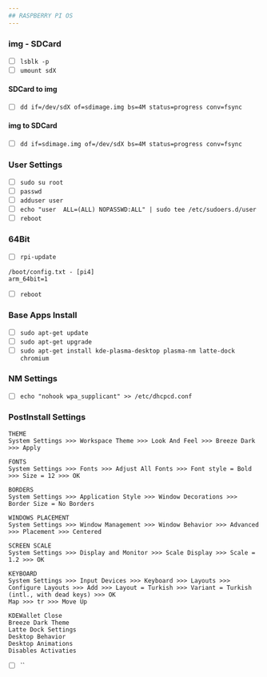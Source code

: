 ```yaml
---
## RASPBERRY PI OS
---
```


### img - SDCard
- [ ] `lsblk -p`
- [ ] `umount sdX`

#### SDCard to img
- [ ] `dd if=/dev/sdX of=sdimage.img bs=4M status=progress conv=fsync`

#### img to SDCard
- [ ] `dd if=sdimage.img of=/dev/sdX bs=4M status=progress conv=fsync`

### User Settings
- [ ] `sudo su root`
- [ ] `passwd`
- [ ] `adduser user`
- [ ] `echo "user  ALL=(ALL) NOPASSWD:ALL" | sudo tee /etc/sudoers.d/user`
- [ ] `reboot`

### 64Bit
- [ ] `rpi-update`
```
/boot/config.txt - [pi4]
arm_64bit=1
```
- [ ] `reboot`

### Base Apps Install
- [ ] `sudo apt-get update`
- [ ] `sudo apt-get upgrade`
- [ ] `sudo apt-get install kde-plasma-desktop plasma-nm latte-dock chromium`

### NM Settings
- [ ] `echo "nohook wpa_supplicant" >> /etc/dhcpcd.conf`

### PostInstall Settings
```
THEME
System Settings >>> Workspace Theme >>> Look And Feel >>> Breeze Dark >>> Apply
```

```
FONTS
System Settings >>> Fonts >>> Adjust All Fonts >>> Font style = Bold >>> Size = 12 >>> OK
```

```
BORDERS
System Settings >>> Application Style >>> Window Decorations >>> Border Size = No Borders
```

```
WINDOWS PLACEMENT
System Settings >>> Window Management >>> Window Behavior >>> Advanced >>> Placement >>> Centered
```

```
SCREEN SCALE
System Settings >>> Display and Monitor >>> Scale Display >>> Scale = 1.2 >>> OK
```

```
KEYBOARD
System Settings >>> Input Devices >>> Keyboard >>> Layouts >>> Configure Layouts >>> Add >>> Layout = Turkish >>> Variant = Turkish (intl., with dead keys) >>> OK
Map >>> tr >>> Move Up
```


```
KDEWallet Close
Breeze Dark Theme
Latte Dock Settings
Desktop Behavior
Desktop Animations
Disables Activaties
```

- [ ] ``
